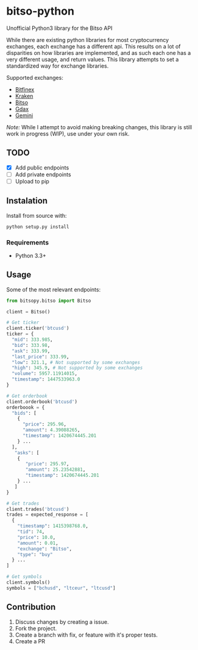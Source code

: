 # bitso-python
Unofficial Python3 library for the Bitso API

While there are existing python libraries for most cryptocurrency exchanges,
each exchange has a different api. This results on a lot of disparities on how libraries are implemented, and as such each one has a very different usage, and return values. This library attempts to set a standardized way for exchange libraries.

Supported exchanges:

* [Bitfinex](https://github.com/Vanclief/bitfinex-python)
* [Kraken](https://github.com/Vanclief/kraken-python)
* [Bitso](https://github.com/Vanclief/bitso-python)
* [Gdax](https://github.com/Vanclief/gdax-python)
* [Gemini](https://github.com/Vanclief/gemini-python)

*Note:* While I attempt to avoid making breaking changes, this library is still work in progress (WIP), use under your own risk.

## TODO

- [X]  Add public endpoints
- [ ]  Add private endpoints
- [ ]  Upload to pip

## Instalation
Install from source with:

```py
python setup.py install
```

### Requirements

* Python 3.3+

## Usage

Some of the most relevant endpoints:

```py
from bitsopy.bitso import Bitso

client = Bitso()

# Get ticker
client.ticker('btcusd')
ticker = {
  "mid": 333.985,
  "bid": 333.98,
  "ask": 333.99,
  "last_price": 333.99,
  "low": 321.1, # Not supported by some exchanges
  "high": 345.9, # Not supported by some exchanges
  "volume": 5957.11914015,
  "timestamp": 1447533963.0
}

# Get orderbook
client.orderbook('btcusd')
orderboook = {
  "bids": [
    {
      "price": 295.96,
      "amount": 4.39088265,
      "timestamp": 1420674445.201
    } ...
  ],
   "asks": [
    {
       "price": 295.97,
       "amount": 25.23542881,
       "timestamp": 1420674445.201
    } ...
   ]
}

# Get trades
client.trades('btcusd')
trades = expected_response = [
  {
    "timestamp": 1415398768.0,
    "tid": 74,
    "price": 10.0,
    "amount": 0.01,
    "exchange": "Bitso",
    "type": "buy"
  } ...
]

# Get symbols
client.symbols()
symbols = ["bchusd", "ltceur", "ltcusd"]
```

## Contribution

1. Discuss changes by creating a issue.
2. Fork the project.
3. Create a branch with fix, or feature with it's proper tests.
4. Create a PR
